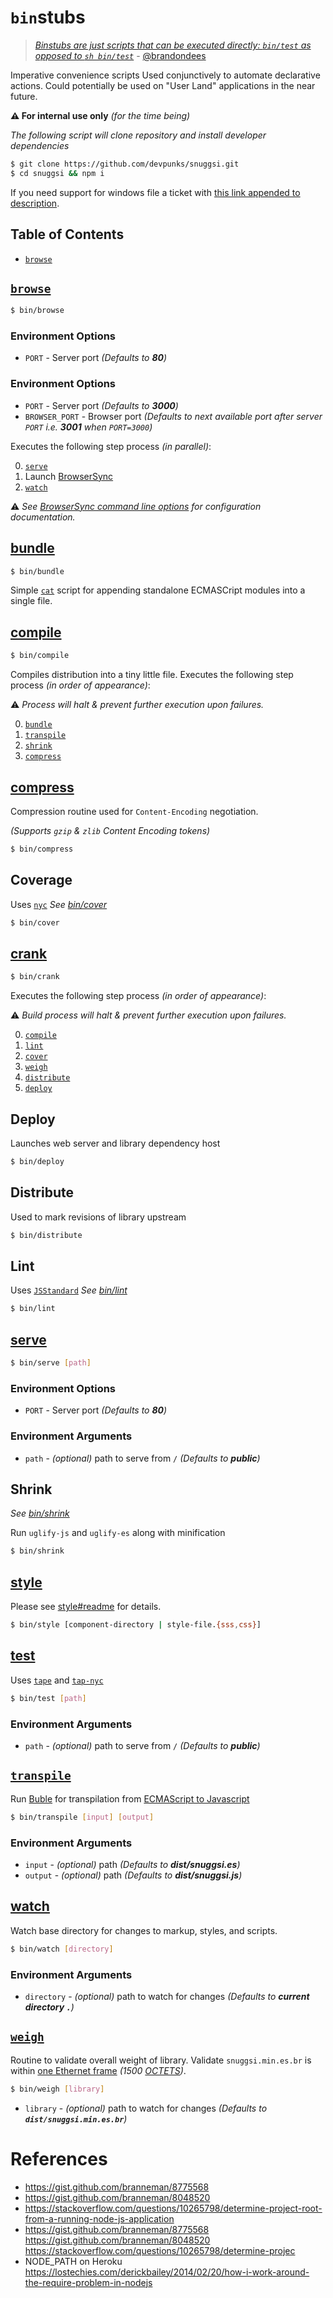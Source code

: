 # `bin`stubs

  > _[Binstubs are just scripts that can be executed directly: `bin/test` as opposed to `sh bin/test`](https://github.com/devpunks/snuggsi/pull/175#issuecomment-405039811)_ - [@brandondees](https://github.com/brandondees)

  Imperative convenience scripts Used conjunctively to automate declarative actions.
  Could potentially be used on "User Land" applications in the near future.

  **⚠️ For internal use only** _(for the time being)_
  
  _The following script will clone repository and install developer dependencies_

```bash
$ git clone https://github.com/devpunks/snuggsi.git
$ cd snuggsi && npm i
```


If you need support for windows file a ticket with [this link appended to description](http://tldp.org/LDP/abs/html/dosbatch.html).


## Table of Contents

  - [`browse`](#browse)


## [`browse`](browse)

```bash
$ bin/browse
```

### Environment Options

  - `PORT` - Server port _(Defaults to **80**)_


### Environment Options

  - `PORT` - Server port _(Defaults to **3000**)_
  - `BROWSER_PORT` - Browser port _(Defaults to next available port after server `PORT` i.e. **3001** when `PORT=3000`)_

  Executes the following step process _(in parallel)_:

  0. [`serve`](#serve)
  1. Launch [BrowserSync](https:/browsersync.io)
  2. [`watch`](#watch)

  ⚠️  _See [BrowserSync command line options](https://browsersync.io/docs/options) for configuration documentation._


## [bundle](bundle)

```bash
$ bin/bundle
```

  Simple [`cat`](https://en.wikipedia.org/wiki/Cat_(Unix)) script for appending standalone ECMASCript modules into a single file.


## [compile](compile)

```bash
$ bin/compile
```

  Compiles distribution into a tiny little file.
  Executes the following step process _(in order of appearance)_:

  ⚠️  _Process will halt & prevent further execution upon failures._

  0. [`bundle`](#bundle)
  1. [`transpile`](#transpile)
  2. [`shrink`](#shrink)
  3. [`compress`](#compress)


## [compress](compress)

Compression routine used for `Content-Encoding`
negotiation.

_(Supports `gzip` & `zlib` Content Encoding tokens)_
```bash
$ bin/compress
```


## Coverage

Uses
[`nyc`](https://github.com/istanbuljs/nyc)
_See [bin/cover](cover)_

```bash
$ bin/cover
```


## [crank](crank)

```bash
$ bin/crank
```

  Executes the following step process _(in order of appearance)_:

  ⚠️  _Build process will halt & prevent further execution upon failures._

  0. [`compile`](#compile)
  1. [`lint`](#lint)
  2. [`cover`](#coverage)
  3. [`weigh`](#weigh)
  4. [`distribute`](#distribute)
  5. [`deploy`](#deploy)


## Deploy

Launches web server and library dependency host

```bash
$ bin/deploy
```


## Distribute

Used to mark revisions of library upstream

```bash
$ bin/distribute
```


## Lint

Uses
[`JSStandard`](https://github.com/feross/standard)
_See [bin/lint](lint)_

```bash
$ bin/lint
```


## [serve](serve)

```bash
$ bin/serve [path]
```

### Environment Options

  - `PORT` - Server port _(Defaults to **80**)_


### Environment Arguments

  - `path` - _(optional)_ path to serve from `/` _(Defaults to **public**)_


## Shrink

_See [bin/shrink](shrink)_

Run `uglify-js` and `uglify-es` along with minification
```bash
$ bin/shrink
```


## [style](style)

Please see [style#readme](/style#readme) for details.
```bash
$ bin/style [component-directory | style-file.{sss,css}]
```


## [test](test)

Uses [`tape`](https://github.com/substack/tape)
and [`tap-nyc`](https://github.com/MegaArman/tap-nyc)

```bash
$ bin/test [path]
```

### Environment Arguments

  - `path` - _(optional)_ path to serve from `/` _(Defaults to **public**)_


## [`transpile`](transpile)

  Run [Buble](https://buble.surge.sh) for transpilation from [ECMAScript to Javascript](https://stackoverflow.com/questions/912479/what-is-the-difference-between-javascript-and-ecmascript)

```bash
$ bin/transpile [input] [output]
```


### Environment Arguments

  - `input`  - _(optional)_ path _(Defaults to **dist/snuggsi.es**)_
  - `output` - _(optional)_ path _(Defaults to **dist/snuggsi.js**)_


## [watch](watch)

  Watch base directory for changes to markup, styles, and scripts.


```bash
$ bin/watch [directory]
```


### Environment Arguments

  - `directory` - _(optional)_ path to watch for changes _(Defaults to **current directory `.`**)_


## [`weigh`](weigh)

Routine to validate overall weight of library.
Validate `snuggsi.min.es.br` is within
[one Ethernet frame](https://en.wikipedia.org/wiki/Ethernet_frame)
_(1500 [OCTETS](https://en.wikipedia.org/wiki/Octet_(computing)))_.

```bash
$ bin/weigh [library]
```

  - `library` - _(optional)_ path to watch for changes _(Defaults to **`dist/snuggsi.min.es.br`**)_


# References

  - https://gist.github.com/branneman/8775568
  - https://gist.github.com/branneman/8048520
  - https://stackoverflow.com/questions/10265798/determine-project-root-from-a-running-node-js-application
  - https://gist.github.com/branneman/8775568 https://gist.github.com/branneman/8048520 https://stackoverflow.com/questions/10265798/determine-projec
  - NODE_PATH on Heroku https://lostechies.com/derickbailey/2014/02/20/how-i-work-around-the-require-problem-in-nodejs
